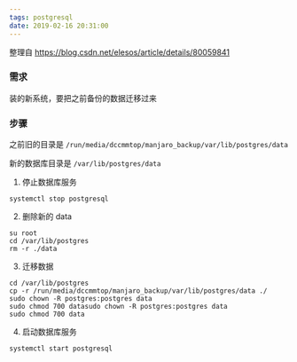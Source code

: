 ```yaml
---
tags: postgresql
date: 2019-02-16 20:31:00
---
```


整理自 https://blog.csdn.net/elesos/article/details/80059841

### 需求

装的新系统，要把之前备份的数据迁移过来

### 步骤

之前旧的目录是 `/run/media/dccmmtop/manjaro_backup/var/lib/postgres/data`

新的数据库目录是 `/var/lib/postgres/data`

1. 停止数据库服务

```shell
systemctl stop postgresql
```

2. 删除新的 data

```shell
su root
cd /var/lib/postgres
rm -r ./data
```

3. 迁移数据

```shell
cd /var/lib/postgres
cp -r /run/media/dccmmtop/manjaro_backup/var/lib/postgres/data ./
sudo chown -R postgres:postgres data
sudo chmod 700 datasudo chown -R postgres:postgres data
sudo chmod 700 data
```

4. 启动数据库服务

```shell
systemctl start postgresql
```
